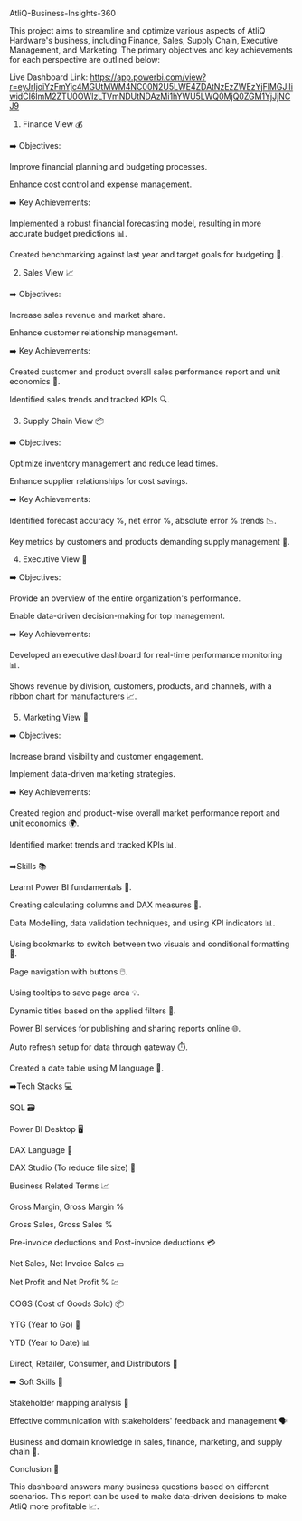 AtliQ-Business-Insights-360

This project aims to streamline and optimize various aspects of AtliQ Hardware's business, including Finance, Sales, Supply Chain, Executive Management, and Marketing. The primary objectives and key achievements for each perspective are outlined below:

Live Dashboard Link: https://app.powerbi.com/view?r=eyJrIjoiYzFmYjc4MGUtMWM4NC00N2U5LWE4ZDAtNzEzZWEzYjFlMGJiIiwidCI6ImM2ZTU0OWIzLTVmNDUtNDAzMi1hYWU5LWQ0MjQ0ZGM1YjJjNCJ9

1) Finance View 💰

➡️ Objectives:

Improve financial planning and budgeting processes.

Enhance cost control and expense management.

➡️ Key Achievements:

Implemented a robust financial forecasting model, resulting in more accurate budget predictions 📊.

Created benchmarking against last year and target goals for budgeting 📅.

2) Sales View 📈
   
➡️ Objectives:

Increase sales revenue and market share.

Enhance customer relationship management.

➡️ Key Achievements:

Created customer and product overall sales performance report and unit economics 💼.

Identified sales trends and tracked KPIs 🔍.

3) Supply Chain View 📦
   
➡️ Objectives:

Optimize inventory management and reduce lead times.

Enhance supplier relationships for cost savings.

➡️ Key Achievements:

Identified forecast accuracy %, net error %, absolute error % trends 📉.

Key metrics by customers and products demanding supply management 🚚.

4) Executive View 👔
   
➡️ Objectives:

Provide an overview of the entire organization's performance.

Enable data-driven decision-making for top management.

➡️ Key Achievements:

Developed an executive dashboard for real-time performance monitoring 📊.

Shows revenue by division, customers, products, and channels, with a ribbon chart for manufacturers 📈.

5) Marketing View 📣
   
➡️ Objectives:

Increase brand visibility and customer engagement.

Implement data-driven marketing strategies.

➡️ Key Achievements:

Created region and product-wise overall market performance report and unit economics 🌍.

Identified market trends and tracked KPIs 📊.

➡️Skills 📚

Learnt Power BI fundamentals 🧠.

Creating calculating columns and DAX measures 📐.

Data Modelling, data validation techniques, and using KPI indicators 📊.

Using bookmarks to switch between two visuals and conditional formatting 🎨.

Page navigation with buttons 🖱️.

Using tooltips to save page area 💡.

Dynamic titles based on the applied filters 🔄.

Power BI services for publishing and sharing reports online 🌐.

Auto refresh setup for data through gateway ⏱️.

Created a date table using M language 📅.

➡️Tech Stacks 💻

SQL 🗃️

Power BI Desktop 🖥️

DAX Language 🔢

DAX Studio (To reduce file size) 📂

Business Related Terms 📈

Gross Margin, Gross Margin %

Gross Sales, Gross Sales %

Pre-invoice deductions and Post-invoice deductions 💳

Net Sales, Net Invoice Sales 💵

Net Profit and Net Profit % 💹

COGS (Cost of Goods Sold) 📦

YTG (Year to Go) 📅

YTD (Year to Date) 📊

Direct, Retailer, Consumer, and Distributors 🛒

➡️ Soft Skills 🤝

Stakeholder mapping analysis 📍

Effective communication with stakeholders' feedback and management 🗣️

Business and domain knowledge in sales, finance, marketing, and supply chain 🏢.

Conclusion 🎯

This dashboard answers many business questions based on different scenarios. This report can be used to make data-driven decisions to make AtliQ more profitable 📈.




